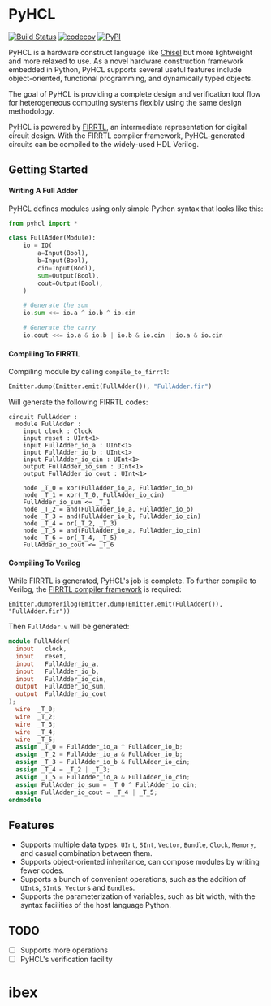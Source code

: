 # PyHCL
[![Build Status](https://travis-ci.com/scutdig/py-hcl.svg?branch=master)](https://travis-ci.com/scutdig/py-hcl)
[![codecov](https://codecov.io/gh/scutdig/py-hcl/branch/master/graph/badge.svg)](https://codecov.io/gh/scutdig/py-hcl)
[![PyPI](https://img.shields.io/pypi/v/py-hcl.svg)](https://pypi.python.org/pypi)

PyHCL is a hardware construct language like [Chisel](https://github.com/freechipsproject/chisel3) but more lightweight and more relaxed to use.
As a novel hardware construction framework embedded in Python, PyHCL supports several useful features include object-oriented, functional programming,
and dynamically typed objects.

The goal of PyHCL is providing a complete design and verification tool flow for heterogeneous computing systems flexibly using the same design methodology.

PyHCL is powered by [FIRRTL](https://github.com/freechipsproject/firrtl), an intermediate representation for digital circuit design. With the FIRRTL 
compiler framework, PyHCL-generated circuits can be compiled to the widely-used HDL Verilog.  


## Getting Started

#### Writing A Full Adder
PyHCL defines modules using only simple Python syntax that looks like this:
```python
from pyhcl import *

class FullAdder(Module):
    io = IO(
        a=Input(Bool),
        b=Input(Bool),
        cin=Input(Bool),
        sum=Output(Bool),
        cout=Output(Bool),
    )

    # Generate the sum
    io.sum <<= io.a ^ io.b ^ io.cin

    # Generate the carry
    io.cout <<= io.a & io.b | io.b & io.cin | io.a & io.cin
```

#### Compiling To FIRRTL

Compiling module by calling `compile_to_firrtl`:
```python
Emitter.dump(Emitter.emit(FullAdder()), "FullAdder.fir")
```

Will generate the following FIRRTL codes:
```
circuit FullAdder :
  module FullAdder :
    input clock : Clock
    input reset : UInt<1>
    input FullAdder_io_a : UInt<1>
    input FullAdder_io_b : UInt<1>
    input FullAdder_io_cin : UInt<1>
    output FullAdder_io_sum : UInt<1>
    output FullAdder_io_cout : UInt<1>

    node _T_0 = xor(FullAdder_io_a, FullAdder_io_b)
    node _T_1 = xor(_T_0, FullAdder_io_cin)
    FullAdder_io_sum <= _T_1
    node _T_2 = and(FullAdder_io_a, FullAdder_io_b)
    node _T_3 = and(FullAdder_io_b, FullAdder_io_cin)
    node _T_4 = or(_T_2, _T_3)
    node _T_5 = and(FullAdder_io_a, FullAdder_io_cin)
    node _T_6 = or(_T_4, _T_5)
    FullAdder_io_cout <= _T_6
```

#### Compiling To Verilog

While FIRRTL is generated, PyHCL's job is complete. To further compile to Verilog, the [FIRRTL compiler framework](
https://github.com/freechipsproject/firrtl) is required:

```shell script
Emitter.dumpVerilog(Emitter.dump(Emitter.emit(FullAdder()), "FullAdder.fir"))
```

Then `FullAdder.v` will be generated:
```verilog
module FullAdder(
  input   clock,
  input   reset,
  input   FullAdder_io_a,
  input   FullAdder_io_b,
  input   FullAdder_io_cin,
  output  FullAdder_io_sum,
  output  FullAdder_io_cout
);
  wire  _T_0;
  wire  _T_2;
  wire  _T_3;
  wire  _T_4;
  wire  _T_5;
  assign _T_0 = FullAdder_io_a ^ FullAdder_io_b;
  assign _T_2 = FullAdder_io_a & FullAdder_io_b;
  assign _T_3 = FullAdder_io_b & FullAdder_io_cin;
  assign _T_4 = _T_2 | _T_3;
  assign _T_5 = FullAdder_io_a & FullAdder_io_cin;
  assign FullAdder_io_sum = _T_0 ^ FullAdder_io_cin;
  assign FullAdder_io_cout = _T_4 | _T_5;
endmodule
```


## Features

- Supports multiple data types: `UInt`, `SInt`, `Vector`, `Bundle`, `Clock`, `Memory`, and casual combination between them.
- Supports object-oriented inheritance, can compose modules by writing fewer codes.
- Supports a bunch of convenient operations, such as the addition of `UInt`s, `SInt`s, `Vector`s and `Bundle`s.
- Supports the parameterization of variables, such as bit width, with the syntax facilities of the host language Python.


## TODO

- [ ] Supports more operations
- [ ] PyHCL's verification facility
# ibex
